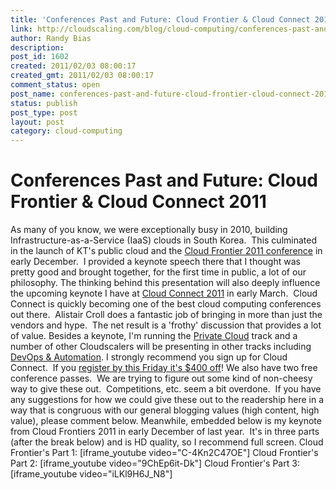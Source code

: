 ```yaml
---
title: 'Conferences Past and Future: Cloud Frontier & Cloud Connect 2011'
link: http://cloudscaling.com/blog/cloud-computing/conferences-past-and-future-cloud-frontier-cloud-connect-2011/
author: Randy Bias
description: 
post_id: 1602
created: 2011/02/03 08:00:17
created_gmt: 2011/02/03 08:00:17
comment_status: open
post_name: conferences-past-and-future-cloud-frontier-cloud-connect-2011
status: publish
post_type: post
layout: post
category: cloud-computing
---
```


# Conferences Past and Future: Cloud Frontier & Cloud Connect 2011

As many of you know, we were exceptionally busy in 2010, building Infrastructure-as-a-Service (IaaS) clouds in South Korea.  This culminated in the launch of KT's public cloud and the [Cloud Frontier 2011 conference](http://www.cloudfrontier.co.kr/eng/english.asp) in early December.  I provided a keynote speech there that I thought was pretty good and brought together, for the first time in public, a lot of our philosophy. The thinking behind this presentation will also deeply influence the upcoming keynote I have at [Cloud Connect 2011](http://www.cloudconnectevent.com/) in early March.  Cloud Connect is quickly becoming one of the best cloud computing conferences out there.  Alistair Croll does a fantastic job of bringing in more than just the vendors and hype.  The net result is a 'frothy' discussion that provides a lot of value. Besides a keynote, I'm running the [Private Cloud](http://www.cloudconnectevent.com/cloud-computing-conference/private-clouds.php) track and a number of other Cloudscalers will be presenting in other tracks including [DevOps & Automation](http://www.cloudconnectevent.com/cloud-computing-conference/devops-and-automation.php). I strongly recommend you sign up for Cloud Connect.  If you [register by this Friday it's $400 off](https://cloudconnectevent.reg.techweb.com/2011/Registrations/Registration)! We also have two free conference passes.  We are trying to figure out some kind of non-cheesy way to give these out.  Competitions, etc. seem a bit overdone.  If you have any suggestions for how we could give these out to the readership here in a way that is congruous with our general blogging values (high content, high value), please comment below. Meanwhile, embedded below is my keynote from Cloud Frontiers 2011 in early December of last year.  It's in three parts (after the break below) and is HD quality, so I recommend full screen.  Cloud Frontier's Part 1: [iframe_youtube video="C-4Kn2C47OE"] Cloud Frontier's Part 2: [iframe_youtube video="9ChEp6it-Dk"] Cloud Frontier's Part 3: [iframe_youtube video="iLKl9H6J_N8"]